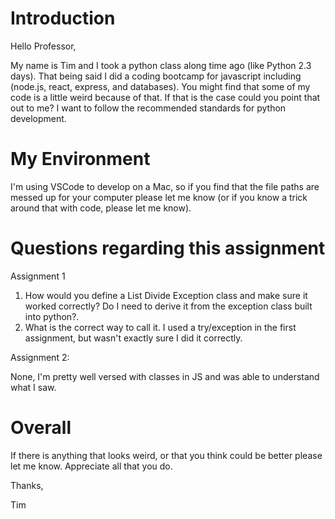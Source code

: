 # Introduction

Hello Professor,

My name is Tim and I took a python class along time ago (like Python 2.3 days). That being said I did a coding bootcamp for javascript including (node.js, react, express, and databases). You might find that some of my code is a little weird because of that. If that is the case could you point that out to me? I want to follow the recommended standards for python development. 

# My Environment

I'm using VSCode to develop on a Mac, so if you find that the file paths are messed up for your computer please let me know (or if you know a trick around that with code, please let me know). 

# Questions regarding this assignment

Assignment 1
1. How would you define a List Divide Exception class and make sure it worked correctly? Do I need to derive it from the exception class built into python?.
2. What is the correct way to call it. I used a try/exception in the first assignment, but wasn't exactly sure I did it correctly.

Assignment 2:

None, I'm pretty well versed with classes in JS and was able to understand what I saw.

# Overall

If there is anything that looks weird, or that you think could be better please let me know. Appreciate all that you do. 

Thanks,

Tim